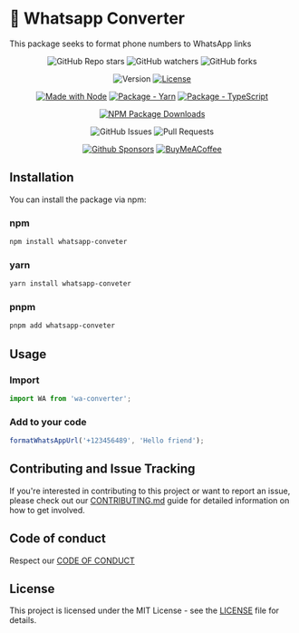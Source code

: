 # 📲 Whatsapp Converter
This package seeks to format phone numbers to WhatsApp links

<div align="center">

![GitHub Repo stars](https://img.shields.io/github/stars/MattEzekiel/wa-converter)
![GitHub watchers](https://img.shields.io/github/watchers/MattEzekiel/wa-converter)
![GitHub forks](https://img.shields.io/github/forks/MattEzekiel/wa-converter)

![Version](https://img.shields.io/badge/dynamic/json?url=https%3A%2F%2Fraw.githubusercontent.com%2FMattEzekiel%2Fwa-converter%2Fmaster%2Frandom-color%2Fpackage.json&query=version&label=version)
[![License](https://img.shields.io/badge/License-MIT-blue)](#license "Go to license section")

[![Made with Node](https://img.shields.io/badge/node-%3D%3E20-20)](https://nodejs.org)
[![Package - Yarn](https://img.shields.io/badge/yarn-%3E%3D1-blue?logo=yarn&logoColor=white)](https://classic.yarnpkg.com)
[![Package - TypeScript](https://img.shields.io/badge/dynamic/json?url=https%3A%2F%2Fraw.githubusercontent.com%2FMattEzekiel%2Fwa-converter%2Fmaster%2Frandom-color%2Fpackage.json&query=devDependencies.typescript&label=TypeScript&logo=typescript&logoColor=white)](https://www.npmjs.com/package/typescript)

[![NPM Package Downloads](https://img.shields.io/npm/dy/wa-converter)](https://www.npmjs.com/package/wa-converter)

![GitHub Issues](https://img.shields.io/github/issues/MattEzekiel/wa-converter)
![Pull Requests](https://img.shields.io/github/issues-pr/MattEzekiel/wa-converter)

[![Github Sponsors](https://img.shields.io/badge/Sponsor-30363D?&logo=GitHub-Sponsors&logoColor=#EA4AAA)](https://github.com/sponsors/mattezekiel)
[![BuyMeACoffee](https://img.shields.io/badge/Buy%20Me%20a%20Coffee-ffdd00?&logo=buy-me-a-coffee&logoColor=black)](https://cafecito.app/mattezekiel)

</div>

## Installation

You can install the package via npm:
### npm
```bash
npm install whatsapp-conveter
```

### yarn
```bash
yarn install whatsapp-conveter
```

### pnpm
```bash
pnpm add whatsapp-conveter
```

## Usage
### Import 
````ts
import WA from 'wa-converter';
````

### Add to your code
```ts
formatWhatsAppUrl('+123456489', 'Hello friend');
```

## Contributing and Issue Tracking
If you're interested in contributing to this project or want to report an issue, please check out our [CONTRIBUTING.md](https://github.com/MattEzekiel/wa-converter/blob/master/CONTRIBUTING.md) guide for detailed information on how to get involved.

## Code of conduct
Respect our [CODE OF CONDUCT](https://github.com/MattEzekiel/wa-converter/blob/master/CODE_OF_CONDUCT.md)

## License

This project is licensed under the MIT License - see the [LICENSE](https://github.com/MattEzekiel/wa-converter/blob/master/LICENSE.md) file for details.
